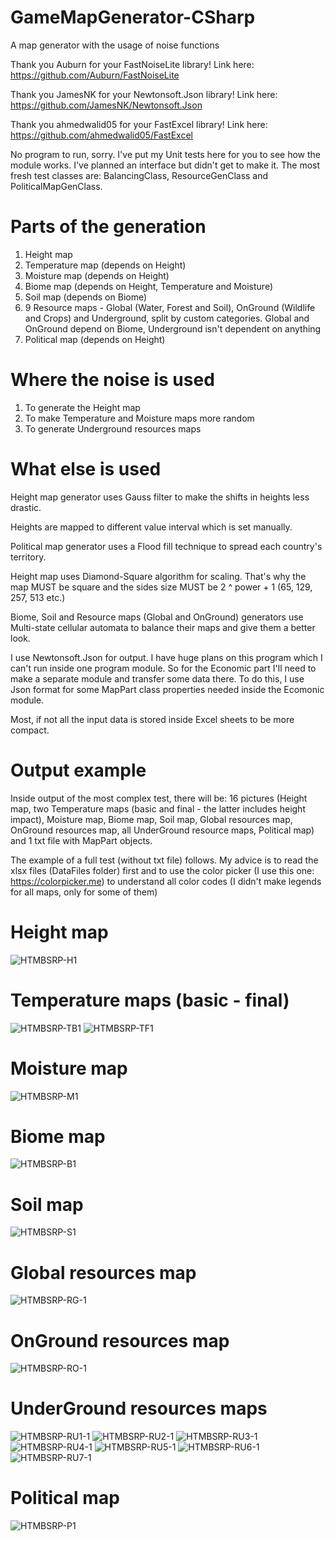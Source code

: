 # GameMapGenerator-CSharp
A map generator with the usage of noise functions

Thank you Auburn for your FastNoiseLite library! Link here: https://github.com/Auburn/FastNoiseLite

Thank you JamesNK for your Newtonsoft.Json library! Link here: https://github.com/JamesNK/Newtonsoft.Json

Thank you ahmedwalid05 for your FastExcel library! Link here: https://github.com/ahmedwalid05/FastExcel

No program to run, sorry. I've put my Unit tests here for you to see how the module works. I've planned an interface but didn't get to make it. The most fresh test classes are: BalancingClass, ResourceGenClass and PoliticalMapGenClass.

# Parts of the generation
1. Height map
2. Temperature map (depends on Height)
3. Moisture map (depends on Height)
4. Biome map (depends on Height, Temperature and Moisture)
5. Soil map (depends on Biome)
6. 9 Resource maps - Global (Water, Forest and Soil), OnGround (Wildlife and Crops) and Underground, split by custom categories. Global and OnGround depend on Biome, Underground isn't dependent on anything
7. Political map (depends on Height)

# Where the noise is used
1. To generate the Height map
2. To make Temperature and Moisture maps more random
3. To generate Underground resources maps

# What else is used
Height map generator uses Gauss filter to make the shifts in heights less drastic.

Heights are mapped to different value interval which is set manually.

Political map generator uses a Flood fill technique to spread each country's territory.

Height map uses Diamond-Square algorithm for scaling. That's why the map MUST be square and the sides size MUST be 2 ^ power + 1 (65, 129, 257, 513 etc.)

Biome, Soil and Resource maps (Global and OnGround) generators use Multi-state cellular automata to balance their maps and give them a better look.

I use Newtonsoft.Json for output. I have huge plans on this program which I can't run inside one program module. So for the Economic part I'll need to make a separate module and transfer some data there. To do this, I use Json format for some MapPart class properties needed inside the Ecomonic module.

Most, if not all the input data is stored inside Excel sheets to be more compact.

# Output example
Inside output of the most complex test, there will be: 16 pictures (Height map, two Temperature maps (basic and final - the latter includes height impact), Moisture map, Biome map, Soil map, Global resources map, OnGround resources map, all UnderGround resource maps, Political map) and 1 txt file with MapPart objects.

The example of a full test (without txt file) follows. My advice is to read the xlsx files (DataFiles folder) first and to use the color picker (I use this one: https://colorpicker.me) to understand all color codes (I didn't make legends for all maps, only for some of them)

# Height map
![HTMBSRP-H1](https://github.com/MarinaNikolaieva/GameMapGenerator-CSharp/assets/60624855/5eda12a2-b74d-4589-8a7b-26998491f4ad)
# Temperature maps (basic - final)
![HTMBSRP-TB1](https://github.com/MarinaNikolaieva/GameMapGenerator-CSharp/assets/60624855/54fb14f6-e9a2-4953-9874-cfe99c47b74a)
![HTMBSRP-TF1](https://github.com/MarinaNikolaieva/GameMapGenerator-CSharp/assets/60624855/7f89c10f-ce89-4428-a533-890a4dbe2e2b)
# Moisture map
![HTMBSRP-M1](https://github.com/MarinaNikolaieva/GameMapGenerator-CSharp/assets/60624855/debf1a1b-cd20-44a1-95a8-98419a4e576b)
# Biome map
![HTMBSRP-B1](https://github.com/MarinaNikolaieva/GameMapGenerator-CSharp/assets/60624855/73dc5d68-6105-402c-812f-7019b8cd0ed4)
# Soil map
![HTMBSRP-S1](https://github.com/MarinaNikolaieva/GameMapGenerator-CSharp/assets/60624855/9559879e-702a-469e-bac4-2bde436a8e45)
# Global resources map
![HTMBSRP-RG-1](https://github.com/MarinaNikolaieva/GameMapGenerator-CSharp/assets/60624855/fe5b2f4b-1170-4c30-9630-258f39c83a5f)
# OnGround resources map
![HTMBSRP-RO-1](https://github.com/MarinaNikolaieva/GameMapGenerator-CSharp/assets/60624855/b7a8eac1-74c5-4b90-bd4a-a97eacd2be2b)
# UnderGround resources maps
![HTMBSRP-RU1-1](https://github.com/MarinaNikolaieva/GameMapGenerator-CSharp/assets/60624855/9a925608-47bd-4e75-a474-6c308fc88f91)
![HTMBSRP-RU2-1](https://github.com/MarinaNikolaieva/GameMapGenerator-CSharp/assets/60624855/115e8a95-27e4-4566-bf49-e26dfa1ee1a1)
![HTMBSRP-RU3-1](https://github.com/MarinaNikolaieva/GameMapGenerator-CSharp/assets/60624855/650c80fb-db9a-4a94-b515-94064a720629)
![HTMBSRP-RU4-1](https://github.com/MarinaNikolaieva/GameMapGenerator-CSharp/assets/60624855/5808c5f4-0d04-47aa-813c-09f3e76bd04b)
![HTMBSRP-RU5-1](https://github.com/MarinaNikolaieva/GameMapGenerator-CSharp/assets/60624855/6332d836-2475-4be3-bdd1-753d8b63cca9)
![HTMBSRP-RU6-1](https://github.com/MarinaNikolaieva/GameMapGenerator-CSharp/assets/60624855/8ee401d6-6a20-434b-86a9-d805bf123f79)
![HTMBSRP-RU7-1](https://github.com/MarinaNikolaieva/GameMapGenerator-CSharp/assets/60624855/93dfb85f-dbe2-4c75-b7ea-799a465d808d)
# Political map
![HTMBSRP-P1](https://github.com/MarinaNikolaieva/GameMapGenerator-CSharp/assets/60624855/bcfe78db-3413-46ca-bda3-e0b23151dde1)
